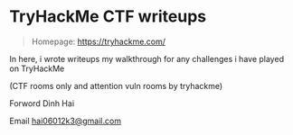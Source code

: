 # TryHackMe CTF writeups

> Homepage: https://tryhackme.com/

In here, i wrote writeups my walkthrough for any challenges i have played on TryHackMe

(CTF rooms only and attention vuln rooms by tryhackme)

Forword Dinh Hai

Email hai06012k3@gmail.com
